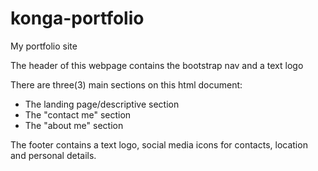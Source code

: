 # konga-portfolio
My portfolio site

<!--HEADER-->
The header of this webpage contains the bootstrap nav and a text logo

<!--SECTIONS-->
There are three(3) main sections on this html document: 

* The landing page/descriptive section
* The "contact me" section
* The "about me" section

<!--FOOTER-->
The footer contains a text logo, social media icons for contacts, location and personal details.